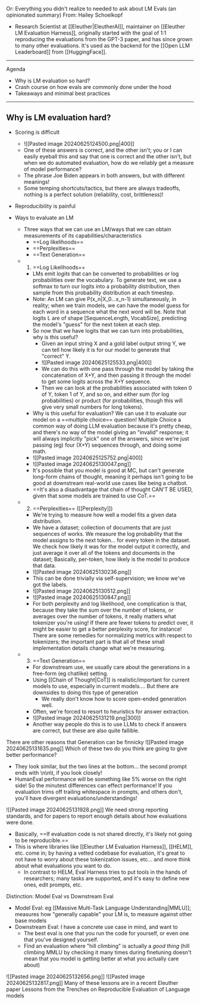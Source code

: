 Or: Everything you didn't realize to needed to ask about LM Evals (an opinionated summary)
From: Hailey Schoelkopf
- Research Scientist at [[Eleuther|EleutherAI]], maintainer on [[Eleuther LM Evaluation Harness]], originally started with the goal of 1:1 reproducing the evaluations from the GPT-3 paper, and has since grown to many other evaluations. It's used as the backend for the [[Open LLM Leaderboard]] from [[HuggingFace]].

---

Agenda
- Why is LM evaluation so hard?
- Crash course on how evals are commonly done under the hood
- Takeaways and minimal best practices

---

## Why is LM evaluation hard?
- Scoring is difficult
	- ![[Pasted image 20240625124500.png|400]]
	- One of these answers is correct, and the other isn't; you or I can easily eyeball this and say that one is correct and the other isn't, but when we do automated evaluation, how do we reliably get a measure of model performance?
	- The phrase Joe Biden appears in both answers, but with different meanings!
	- Some temping shortcuts/tactics, but there are always tradeoffs, nothing is a perfect solution (reliability, cost, brittleness)!
- Reproducibility is painful

- Ways to evaluate an LM
	- Three ways that we can use an LM/ways that we can obtain measurements of its capabilities/characteristics
		- ==Log likelihoods==
		- ==Perplexities==
		- ==Text Generation== 
	- 1) ==Log Likelihoods==
		- LMs emit *logits* that can be converted to probabilities or log probabilities over the vocabulary. To generate text, we use a softmax to turn our logits into a probability distribution, then sample from this probability distribution at each timestep.
		- Note: An LM can give P(x_n|X_0...x_n-1) simultaneously, in reality; when we train models, we can have the model guess for each word in a sequence what the next word will be. Note that logits L are of shape [SequenceLength, VocabSize], predicting the model's "guess" for the next token at each step.
		- So now that we have logits that we can turn into probabilities, why is this useful? 
			- Given an input string X and a gold label output string Y, we can tell how likely it is for our model to generate that "correct" Y.
			- ![[Pasted image 20240625125533.png|400]]
			- We can do this with one pass through the model by taking the concatenation of X+Y, and then passing it through the model to get some logits across the X+Y sequence.
			- Then we can look at the probabilities associated with token 0 of Y, token 1 of Y, and so on, and either sum (for log probabilities) or product (for probabilities, though this will give very small numbers for long tokens).
		- Why is this useful for evaluation? We can use it to evaluate our model on a ==multiple choice== question! Multiple Choice a common way of doing LLM evaluation because it's pretty cheap, and there's no way of the model giving an "invalid" response; it will always implicitly "pick" one of the answers, since we're just passing (eg) four (X+Y) sequences through, and doing some math.
		- ![[Pasted image 20240625125752.png|400]]
		- ![[Pasted image 20240625130047.png]]
		- It's possible that you model is good at MC, but can't generate long-form chains of thought, meaning it perhaps isn't going to be good at downstream real-world use cases like being a chatbot.
		- ==It's also a disadvantage that chain of thought CAN'T BE USED, given that some models are trained to use CoT.==
	- 2) ==Perplexities== ([[Perplexity]])
		- We're trying to measure how well a model fits a given data distribution.
		- We have a dataset; collection of documents that are just sequences of works. We measure the log probability that the model assigns to the next token... for every token in the dataset. We check how likely it was for the model output it correctly, and just average it over all of the tokens and documents in the dataset; Basically, per-token, how likely is the model to produce that data.
		- ![[Pasted image 20240625130236.png]]
		- This can be done trivially via self-supervision; we know we've got the labels. 
		- ![[Pasted image 20240625130512.png]]
		- ![[Pasted image 20240625130847.png]]
		- For both perplexity and log likelihood, one complication is that, because they take the sum over the number of tokens, or averages over the number of tokens, it really matters what tokenizer you're using! If there are fewer tokens to predict over, it might be easier to get a better perplexity score, for instance! There are some remedies for normalizing metrics with respect to tokenizers; the important part is that all of these small implementation details change what we're measuring.
	- 3) ==Text Generation==
		- For downstream use, we usually care about the generations in a free-form (eg chatlike) setting.
		- Using [[Chain of Thought|CoT]] is realistic/important for current models to use, especially in current models.... But there are downsides to doing this type of generation
			- We really don't know how to score open-ended generation well.
		- Often, we're forced to resort to heuristics for answer extraction.
		- ![[Pasted image 20240625131219.png|300]]
		- Another way people do this is to use LLMs to check if answers are correct, but these are also quite fallible.

There are other reasons that Generation can be finnicky
![[Pasted image 20240625131635.png]]
Which of these two do you think are going to give better performance?
- They look similar, but the two lines at the bottom... the second prompt ends with \n\n\t, if you look closely!
- HumanEval performance will be something like 5% worse on the right side! So the minutest differences can effect performance! If you evaluation trims off trailing whitespace in prompts, and others don't, you'll have divergent evaluations/understandings!

![[Pasted image 20240625131928.png]]
We need strong reporting standards, and for papers to report enough details about how evaluations were done.
- Basically, ==If evaluation code is not shared directly, it's likely not going to be reproducible.==
- This is where libraries like [[Eleuther LM Evaluation Harness]], [[HELM]], etc. come in; by having a vetted codebase for evaluation, it's great to not have to worry about these tokenization issues, etc... and more think about what evaluations you want to do.
	- In contrast to HELM, Eval Harness tries to put tools in the hands of researchers; many tasks are supported, and it's easy to define new ones, edit prompts, etc.


Distinction: Model Eval vs Downstream Eval
- Model Eval: eg [[Massive Multi-Task Language Understanding|MMLU]]; measures how "generally capable" your LM is, to measure against other base models
- Downstream Eval: I have a concrete use case in mind, and want to
	- The best eval is one that you run the code for yourself, or even one that you've designed yourself.
	- Find an evaluation where "hill climbing" is actually a *good thing* (hill climbing MMLU by checking it many times during finetuning doesn't mean that you model is getting better at what you actually care about)


![[Pasted image 20240625132656.png]]
![[Pasted image 20240625132817.png]]
Many of these lessons are in a recent Eleuther paper
	Lessons from the Trenches on Reproducible Evaluation of Language models












